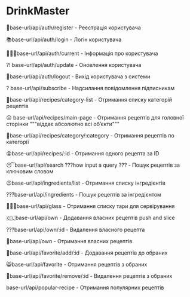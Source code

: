 # DrinkMaster

🐋base-url/api/auth/register - Реєстрація користувача

📚base-url/api/auth/login - Логін користувача

👩🏾‍🦰base-url/api/auth/current - Інформація про користувача

?! base-url/api/auth/update - Оновлення користувача

🌟base-url/api/auth/logout - Вихід користувача з системи

? base-url/api/subscribe - Надсилання повідомлення підписникам

🥱base-url/api/recipes/category-list - Отримання списку категорій рецептів

😑 base-url/api/recipes/main-page - Отримання рецептів для головної сторінки """віддає абсолютно всі обʼєкти"""

👺base-url/api/recipes/category/:category - Отримання рецептів по категорії

😵base-url/api/recipes/:id - Отримання одного рецепта за ID

😴base-url/api/search ???how input a query ??? - Пошук рецептів за ключовим словом

😉base-url/api/ingredients/list - Отримання списку інгредієнтів

???base-url/api/ingredients - Пошук рецептів за інгредієнтом

👩🏾‍🦰base-url/api/glass - Отримання списку тари для сервірування

🇨🇱base-url/api/own - Додавання власних рецептів push and slice

???base-url/api/own/:id - Видалення власного рецепта

👿base-url/api/own - Отримання власних рецептів

👀base-url/api/favorite/add/:id - Додавання рецептів до обраних

😸base-url/api/favorite - Отримання рецептів з обраних

🎃base-url/api/favorite/remove/:id - Видалення рецептів з обраних

base-url/api/popular-recipe - Отримання популярних рецептів
